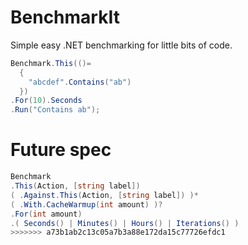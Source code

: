 BenchmarkIt
===========

Simple easy .NET benchmarking for little bits of code.

```csharp
Benchmark.This(()=
  {
    "abcdef".Contains("ab")
  })
.For(10).Seconds
.Run("Contains ab");
```


# Future spec
```csharp
Benchmark
.This(Action, [string label])
( .Against.This(Action, [string label]) )*
( .With.CacheWarmup(int amount) )?
.For(int amount)
.( Seconds() | Minutes() | Hours() | Iterations() )
>>>>>>> a73b1ab2c13c05a7b3a88e172da15c77726efdc1
```
